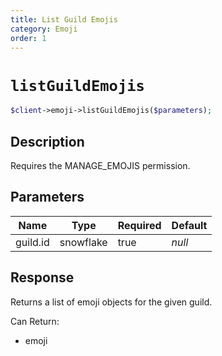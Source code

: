 ```yaml
---
title: List Guild Emojis
category: Emoji
order: 1
---
```


# `listGuildEmojis`

```php
$client->emoji->listGuildEmojis($parameters);
```

## Description

Requires the MANAGE_EMOJIS permission.

## Parameters


Name | Type | Required | Default
--- | --- | --- | ---
guild.id | snowflake | true | *null*

## Response

Returns a list of emoji objects for the given guild.

Can Return:

* emoji
